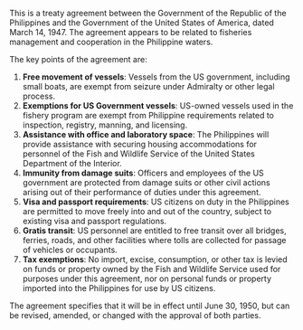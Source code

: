 This is a treaty agreement between the Government of the Republic of the Philippines and the Government of the United States of America, dated March 14, 1947. The agreement appears to be related to fisheries management and cooperation in the Philippine waters.

The key points of the agreement are:

1. **Free movement of vessels**: Vessels from the US government, including small boats, are exempt from seizure under Admiralty or other legal process.
2. **Exemptions for US Government vessels**: US-owned vessels used in the fishery program are exempt from Philippine requirements related to inspection, registry, manning, and licensing.
3. **Assistance with office and laboratory space**: The Philippines will provide assistance with securing housing accommodations for personnel of the Fish and Wildlife Service of the United States Department of the Interior.
4. **Immunity from damage suits**: Officers and employees of the US government are protected from damage suits or other civil actions arising out of their performance of duties under this agreement.
5. **Visa and passport requirements**: US citizens on duty in the Philippines are permitted to move freely into and out of the country, subject to existing visa and passport regulations.
6. **Gratis transit**: US personnel are entitled to free transit over all bridges, ferries, roads, and other facilities where tolls are collected for passage of vehicles or occupants.
7. **Tax exemptions**: No import, excise, consumption, or other tax is levied on funds or property owned by the Fish and Wildlife Service used for purposes under this agreement, nor on personal funds or property imported into the Philippines for use by US citizens.

The agreement specifies that it will be in effect until June 30, 1950, but can be revised, amended, or changed with the approval of both parties.